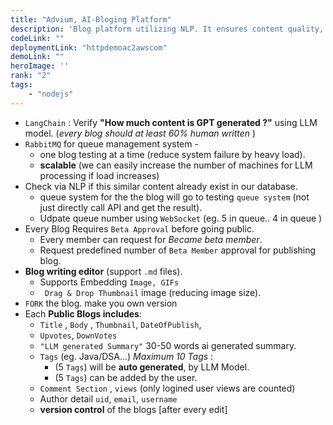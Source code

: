 ```yaml
---
title: "Advium, AI-Bloging Platform"
description: 'Blog platform utilizing NLP. It ensures content quality, scalability, and a seamless user experience while maintaining robust security.'
codeLink: ""
deploymentLink: "httpdemoac2awscom"
demoLink: ""
heroImage: ''
rank: "2"
tags:
	- "nodejs"
---
```


-  `LangChain` : Verify **"How much content is GPT generated ?"**  using LLM model. (*every blog should at least 60% human written* )
- `RabbitMQ`  for  queue management system - 
	- one blog testing at a time (reduce system failure by heavy load). 
	- **scalable** (we can easily increase the number of machines for LLM processing if load increases)
- Check via NLP if this similar content already exist in our database.
    - queue system for the the blog will go to testing `queue system` (not just directly call API and get the result). 
    - Udpate queue number using `WebSocket`  (eg. 5 in queue.. 4 in queue )
- Every Blog Requires `Beta Approval` before going public.
    - Every member can request for *Became beta member*.
    - Request predefined number of  `Beta Member` approval for publishing blog.
- **Blog writing editor** (support `.md` files).
	- Supports Embedding `Image, GIFs`
	- ` Drag & Drop Thumbnail`  image (reducing image size).
- `FORK` the blog. make you own version
- Each  **Public Blogs includes**: 
	-    `Title` ,  `Body` ,  `Thumbnail`, `DateOfPublish`,  
	-  `Upvotes`, `DownVotes`
	- `"LLM generated Summary"`  30-50 words ai generated summary. 
	-  `Tags` (eg. Java/DSA...) *Maximum 10 Tags* : 
		-  (5 `Tags`) will be **auto generated**, by LLM Model. 
		-  (5 `Tags`) can be added by the user.
	-  `Comment Section` ,  `views` (only logined user views are counted)
	-  Author detail  `uid`, `email`, `username` 
	-  **version control** of the blogs [after every edit] 